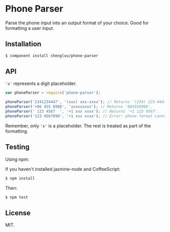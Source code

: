
# Phone Parser
Parse the phone input into an output format of your choice. Good for formatting a user input.

## Installation
```bash
$ component install chenglou/phone-parser
```

## API
`'x'` represents a digit placeholder.
```js
var phoneParser = require('phone-parser');

phoneParser('2341234447', '(xxx) xxx-xxxx'); // Returns '(234) 123-4447'.
phoneParser('+86 455 6988', 'xxxxxxxxx'); // Returns '864556988'.
phoneParser(' 123 4567  ', '+1 xxx xxxx'); // Returns '+1 123 4567'.
phoneParser('123 4567890', '+1 xxx xxxx'); // Error: phone format cannot be parsed.
```
Remember, only `'x'` is a placeholder. The rest is treated as part of the formatting.

## Testing
Using npm:

If you haven't installed jasmine-node and CoffeeScript:
```bash
$ npm install
```
Then:
```bash
$ npm test
```

## License
MIT.
